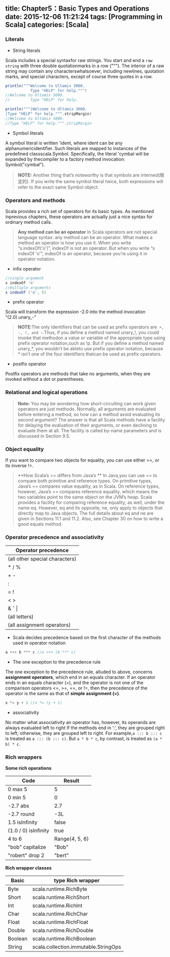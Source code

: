 title: Chapter5：Basic Types and Operations
date: 2015-12-06 11:21:24
tags: [Programming in Scala]
categories: [Scala]
---
### Literals
+ String literals

Scala includes a special syntaxfor raw strings. You start and end a `raw string` with three double quotationmarks in a row ("""). The interior of a raw string may contain any characterswhatsoever, including newlines, quotation marks, and special characters, except of course three quotes in a row. 

```scala example
println("""Welcome to Ultamix 3000.
           Type "HELP" for help.""")
//Welcome to Ultamix 3000.
//         Type "HELP" for help.
```

```scala put a pipe character (|) at the front of each line,then call stripMargin on strings,to escape the leading spaces
println("""|Welcome to Ultamix 3000.
|Type "HELP" for help.""".stripMargin)
//Welcome to Ultamix 3000.
//Type "HELP" for help.""".stripMargin
```
+ Symbol literals

A symbol literal is written 'ident, where ident can be any alphanumericidentifier. Such literals are mapped to instances of the predefined classscala.Symbol. Specifically, the literal 'cymbal will be expanded by thecompiler to a factory method invocation: Symbol("cymbal"). 

>**NOTE:**
Another thing that’s noteworthy is that symbols are interned(限定的). If you write the same symbol literal twice, both expressions will refer to the exact same Symbol object.

### Operators and methods
Scala provides a rich set of operators for its basic types. As mentioned inprevious chapters, these operators are actually just a nice syntax for ordinary method calls.
>**Any method can be an operator**
In Scala operators are not special language syntax: any method can be an operator. What makes a method an operator is how you use it. When you write “s.indexOf('o')”, indexOf is not an operator. But when you write “s indexOf 'o'”, indexOf is an operator, because you’re using it in operator notation.

+ infix operator

```scala
//single argument
s indexOf 'o'
//multiple arguments
s indexOf ('o', 5)
```

+ prefix operator

Scala will transform the expression -2.0 into the method invocation “(2.0).unary_-”
>**NOTE**:The only identifiers that can be used as prefix operators are` +, -, !, and ~`.Thus, if you define a method named unary\_!, you could invoke that methodon a value or variable of the appropriate type using prefix operator notation,such as !p. But if you define a method named unary\_\*, you wouldn’t be ableto use prefix operator notation, because \* isn’t one of the four identifiers thatcan be used as prefix operators. 

+ postfix operator

Postfix operators are methods that take no arguments, when they are invoked without a dot or parentheses.

### Relational and logical operations

>**Note:** You may be wondering how short-circuiting can work given operators are just methods. Normally, all arguments are evaluated before entering a method, so how can a method avoid evaluating its second argument? The answer is that all Scala methods have a facility for delaying the evaluation of their arguments, or even declining to evaluate them at all. The facility is called by-name parameters and is discussed in Section 9.5.

### Object equality

If you want to compare two objects for equality, you can use either ==, or its inverse !=.

>**How Scala’s == differs from Java’s **
 In Java,you can use == to compare both primitive and reference types. On primitive types, Java’s == compares value equality, as in Scala. On reference types, however, Java’s == compares reference equality, which means the two variables point to the same object on the JVM’s heap. Scala provides a facility for comparing reference equality, as well, under the name eq. However, eq and its opposite, ne, only apply to objects that directly map to Java objects. The full details about eq and ne are given in Sections 11.1 and 11.2. Also, see Chapter 30 on how to write a good equals method.

### Operator precedence and associativity

|Operator precedence|
|-------------------|
|(all other special characters)|
|* / %|
|+ -|
|:|
|= !|
|< >|
|& ˆ &#124; |
|(all letters)|
|(all assignment operators)|

+ Scala decides precedence based on the first character of the methods used in operator notation

```scala
a +++ b *** c //a +++ (b *** c)
```
+ The one exception to the precedence rule

The one exception to the precedence rule, alluded to above, concerns **assignment operators**, which end in an equals character. If an operator ends in an equals character (=), and the operator is not one of the comparison operators <=, >=, ==, or !=, then the precedence of the operator is the same as that of **simple assignment (=)**. 
```scala because *= is classified as an assignment operator whose precedence is lower than +, even though the operator’s first character is *, which would suggest a precedence higher than +.
x *= y + 1 //x *= (y + 1)
```
+ associativity

No matter what associativity an operator has, however, its operands are always evaluated left to right
If the methods end in ‘:’, they are grouped right to left; otherwise, they are grouped left to right. For example,`a ::: b ::: c` is treated as `a ::: (b ::: c)`. But `a * b * c`, by contrast, is treated as `(a * b) * c`.

### Rich wrappers

**Some rich operations**

|Code |Result|
|-----|-----|
|0 max 5 |5|
|0 min 5 |0|
|-2.7 abs |2.7|
|-2.7 round |-3L|
|1.5 isInfinity |false|
|(1.0 / 0) isInfinity |true|
|4 to 6 |Range(4, 5, 6)|
|"bob" capitalize |"Bob"|
|"robert" drop 2 |"bert"|

**Rich wrapper classes**

|Basic| type Rich wrapper|
|-----|-----|
|Byte| scala.runtime.RichByte|
|Short| scala.runtime.RichShort|
|Int| scala.runtime.RichInt|
|Char| scala.runtime.RichChar|
|Float| scala.runtime.RichFloat|
|Double| scala.runtime.RichDouble|
|Boolean| scala.runtime.RichBoolean|
|String| scala.collection.immutable.StringOps|

